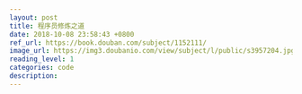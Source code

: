 ```yaml
---
layout: post
title: 程序员修炼之道
date: 2018-10-08 23:58:43 +0800
ref_url: https://book.douban.com/subject/1152111/
image_url: https://img3.doubanio.com/view/subject/l/public/s3957204.jpg
reading_level: 1
categories: code
description: 
---
```

